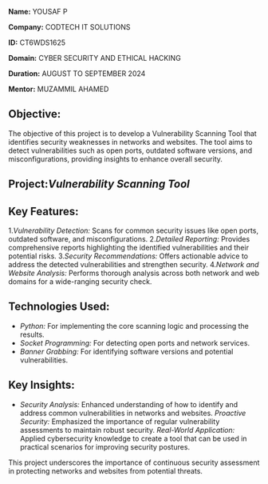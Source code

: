 **Name:** YOUSAF P

**Company:** CODTECH IT SOLUTIONS

**ID:** CT6WDS1625

**Domain:** CYBER SECURITY AND ETHICAL HACKING

**Duration:** AUGUST TO  SEPTEMBER 2024

**Mentor:** MUZAMMIL AHAMED

## Objective:

The objective of this project is to develop a Vulnerability Scanning Tool that identifies security weaknesses in networks and websites. The tool aims to detect vulnerabilities such as open ports, outdated software versions, and misconfigurations, providing insights to enhance overall security.

## Project:*Vulnerability Scanning Tool*


## Key Features:

1.*Vulnerability Detection:* Scans for common security issues like open ports, outdated software, and misconfigurations.
2.*Detailed Reporting:* Provides comprehensive reports highlighting the identified vulnerabilities and their potential risks.
3.*Security Recommendations:* Offers actionable advice to address the detected vulnerabilities and strengthen security.
4.*Network and Website Analysis:* Performs thorough analysis across both network and web domains for a wide-ranging security check.

## Technologies Used:

- *Python:* For implementing the core scanning logic and processing the results.
- *Socket Programming:* For detecting open ports and network services.
- *Banner Grabbing:* For identifying software versions and potential vulnerabilities.

## Key Insights:

- *Security Analysis:* Enhanced understanding of how to identify and address common vulnerabilities in networks and websites.
*Proactive Security:* Emphasized the importance of regular vulnerability assessments to maintain robust security.
*Real-World Application:* Applied cybersecurity knowledge to create a tool that can be used in practical scenarios for improving security postures.

This project underscores the importance of continuous security assessment in protecting networks and websites from potential threats.

